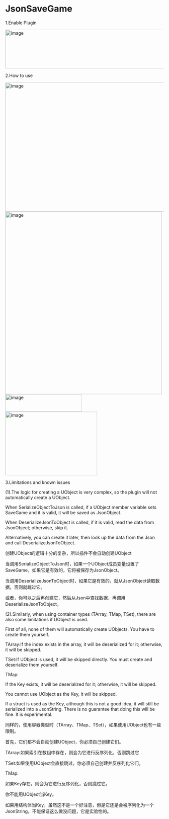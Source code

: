 # JsonSaveGame

1.Enable Plugin

<img width="1007" height="123" alt="image" src="https://github.com/user-attachments/assets/c14ff7fc-9513-4e9f-818e-9108dc68a677" />

2.How to use

<img width="748" height="411" alt="image" src="https://github.com/user-attachments/assets/bb10aeb3-4219-4b03-a2e2-d2962064f3a7" />

<img width="498" height="580" alt="image" src="https://github.com/user-attachments/assets/d59cdf75-4579-49bf-b7e6-6231fdec8e85" />

<img width="242" height="56" alt="image" src="https://github.com/user-attachments/assets/14ae77a8-398e-4dc5-9728-8e6d72a08468" />

<img width="292" height="202" alt="image" src="https://github.com/user-attachments/assets/0e359693-49d5-4b81-b617-bf2afd3532c6" />


3.Limitations and known issues

(1).The logic for creating a UObject is very complex, so the plugin will not automatically create a UObject.

When SerializeObjectToJson is called, if a UObject member variable sets SaveGame and it is valid, it will be saved as JsonObject.

When DeserializeJsonToObject is called, if it is valid, read the data from JsonObject; otherwise, skip it.

Alternatively, you can create it later, then look up the data from the Json and call DeserializeJsonToObject.

创建UObject的逻辑十分的复杂，所以插件不会自动创建UObject

当调用SerializeObjectToJson时，如果一个UObject成员变量设置了SaveGame，如果它是有效的，它将被保存为JsonObject。

当调用DeserializeJsonToObject时，如果它是有效的，就从JsonObject读取数据，否则就跳过它。

或者，你可以之后再创建它，然后从Json中查找数据，再调用DeserializeJsonToObject。

(2).Similarly, when using container types (TArray, TMap, TSet), there are also some limitations if UObject is used.

First of all, none of them will automatically create UObjects. You have to create them yourself.

TArray:If the index exists in the array, it will be deserialized for it; otherwise, it will be skipped.

TSet:If UObject is used, it will be skipped directly. You must create and deserialize them yourself.

TMap:

If the Key exists, it will be deserialized for it; otherwise, it will be skipped.

You cannot use UObject as the Key, it will be skipped.

If a struct is used as the Key, although this is not a good idea, it will still be serialized into a JsonString. There is no guarantee that doing this will be fine. It is experimental.

同样的，使用容器类型时（TArray、TMap、TSet），如果使用UObject也有一些限制。

首先，它们都不会自动创建UObject，你必须自己创建它们。

TArray:如果索引在数组中存在，则会为它进行反序列化，否则跳过它

TSet:如果使用UObject会直接跳过。你必须自己创建并反序列化它们。

TMap:

如果Key存在，则会为它进行反序列化，否则跳过它。

你不能用UObject当Key。

如果用结构体当Key，虽然这不是一个好注意，但是它还是会被序列化为一个JsonString。不能保证这么做没问题，它是实验性的。
